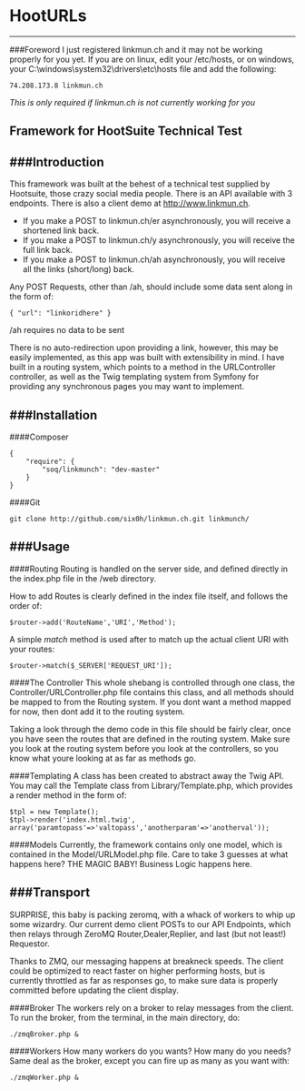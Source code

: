 # HootURLs
---

###Foreword
I just registered linkmun.ch and it may not be working properly for you yet. If you are on linux, edit your /etc/hosts, or on windows, your C:\windows\system32\drivers\etc\hosts file and add the following:
    
    74.208.173.8 linkmun.ch

*This is only required if linkmun.ch is not currently working for you*

## Framework for HootSuite Technical Test

###Introduction
---
This framework was built at the behest of a technical test supplied by Hootsuite, those crazy social media people. There is an API available with 3 endpoints. There is also a client demo at http://www.linkmun.ch.

- If you make a POST to linkmun.ch/er asynchronously, you will receive a shortened link back.
- If you make a POST to linkmun.ch/y asynchronously, you will receive the full link back.
- If you make a POST to linkmun.ch/ah asynchronously, you will receive all the links (short/long) back.

Any POST Requests, other than /ah,  should include some data sent along in the form of:
    
    { "url": "linkoridhere" }

/ah requires no data to be sent

There is no auto-redirection upon providing a link, however, this may be easily implemented, as this app was built with extensibility in mind. I have built in a routing system, which points to a method in the URLController controller, as well as the Twig templating system from Symfony for providing any synchronous pages you may want to implement.

###Installation
---

####Composer
    
    {
        "require": {
            "soq/linkmunch": "dev-master"
        }
    }

####Git

    git clone http://github.com/six0h/linkmun.ch.git linkmunch/
            

###Usage
---

####Routing
Routing is handled on the server side, and defined directly in the index.php file in the /web directory.

How to add Routes is clearly defined in the index file itself, and follows the order of:

    $router->add('RouteName','URI','Method');

A simple *match* method is used after to match up the actual client URI with your routes:

    $router->match($_SERVER['REQUEST_URI']);

####The Controller
This whole shebang is controlled through one class, the Controller/URLController.php file contains this class, and all methods should be mapped to from the Routing system. If you dont want a method mapped for now, then dont add it to the routing system.

Taking a look through the demo code in this file should be fairly clear, once you have seen the routes that are defined in the routing system. Make sure you look at the routing system before you look at the controllers, so you know what youre looking at as far as methods go.

####Templating
A class has been created to abstract away the Twig API. You may call the Template class from Library/Template.php, which provides a render method in the form of:

    $tpl = new Template();
    $tpl->render('index.html.twig', array('paramtopass'=>'valtopass','anotherparam'=>'anotherval'));

####Models
Currently, the framework contains only one model, which is contained in the Model/URLModel.php file. Care to take 3 guesses at what happens here? THE MAGIC BABY! Business Logic happens here.

###Transport
---
SURPRISE, this baby is packing zeromq, with a whack of workers to whip up some wizardry. Our current demo client POSTs to our API Endpoints, which then relays through ZeroMQ Router,Dealer,Replier, and last (but not least!) Requestor.

Thanks to ZMQ, our messaging happens at breakneck speeds. The client could be optimized to react faster on higher performing hosts, but is currently throttled as far as responses go, to make sure data is properly committed before updating the client display.

####Broker
The workers rely on a broker to relay messages from the client. To run the broker, from the terminal, in the main directory, do:

    ./zmqBroker.php &

####Workers
How many workers do you wants? How many do you needs? Same deal as the broker, except you can fire up as many as you want with:

    ./zmqWorker.php &
